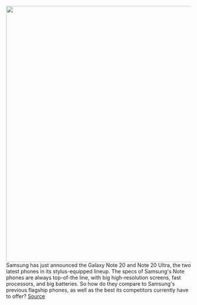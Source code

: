 <img src='https://cdn.vox-cdn.com/thumbor/-gB4UKAweA3I4GN3tuf-K1q0cSA=/0x0:2040x1360/1200x800/filters:focal(857x517:1183x843)/cdn.vox-cdn.com/uploads/chorus_image/image/67159147/bfarsace_200803_4124_0011.0.jpg' width='700px' /><br/>
Samsung has just announced the Galaxy Note 20 and Note 20 Ultra, the two latest phones in its stylus-equipped lineup. The specs of Samsung's Note phones are always top-of-the line, with big high-resolution screens, fast processors, and big batteries. So how do they compare to Samsung's previous flagship phones, as well as the best its competitors currently have to offer?
<a href='https://www.theverge.com/2020/8/5/21355427/samsung-galaxy-note-20-vs-comparison-google-pixel-apple-iphone-oneplus'> Source <a/>
